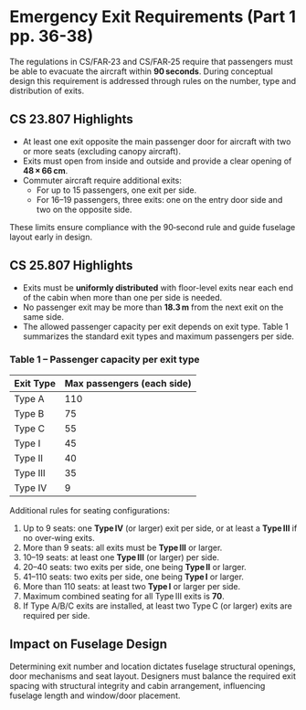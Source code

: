 # Emergency Exit Requirements (Part 1 pp. 36-38)

The regulations in CS/FAR‑23 and CS/FAR‑25 require that passengers must be able to evacuate the aircraft within **90 seconds**. During conceptual design this requirement is addressed through rules on the number, type and distribution of exits.

## CS 23.807 Highlights
- At least one exit opposite the main passenger door for aircraft with two or more seats (excluding canopy aircraft).
- Exits must open from inside and outside and provide a clear opening of **48 × 66 cm**.
- Commuter aircraft require additional exits:
  - For up to 15 passengers, one exit per side.
  - For 16–19 passengers, three exits: one on the entry door side and two on the opposite side.

These limits ensure compliance with the 90‑second rule and guide fuselage layout early in design.

## CS 25.807 Highlights
- Exits must be **uniformly distributed** with floor-level exits near each end of the cabin when more than one per side is needed.
- No passenger exit may be more than **18.3 m** from the next exit on the same side.
- The allowed passenger capacity per exit depends on exit type. Table 1 summarizes the standard exit types and maximum passengers per side.

### Table 1 – Passenger capacity per exit type

| Exit Type | Max passengers (each side) |
|----------|---------------------------|
| Type A   | 110 |
| Type B   | 75 |
| Type C   | 55 |
| Type I   | 45 |
| Type II  | 40 |
| Type III | 35 |
| Type IV  | 9  |

Additional rules for seating configurations:
1. Up to 9 seats: one **Type IV** (or larger) exit per side, or at least a **Type III** if no over‑wing exits.
2. More than 9 seats: all exits must be **Type III** or larger.
3. 10–19 seats: at least one **Type III** (or larger) per side.
4. 20–40 seats: two exits per side, one being **Type II** or larger.
5. 41–110 seats: two exits per side, one being **Type I** or larger.
6. More than 110 seats: at least two **Type I** or larger per side.
7. Maximum combined seating for all Type III exits is **70**.
8. If Type A/B/C exits are installed, at least two Type C (or larger) exits are required per side.

## Impact on Fuselage Design
Determining exit number and location dictates fuselage structural openings, door mechanisms and seat layout. Designers must balance the required exit spacing with structural integrity and cabin arrangement, influencing fuselage length and window/door placement.

